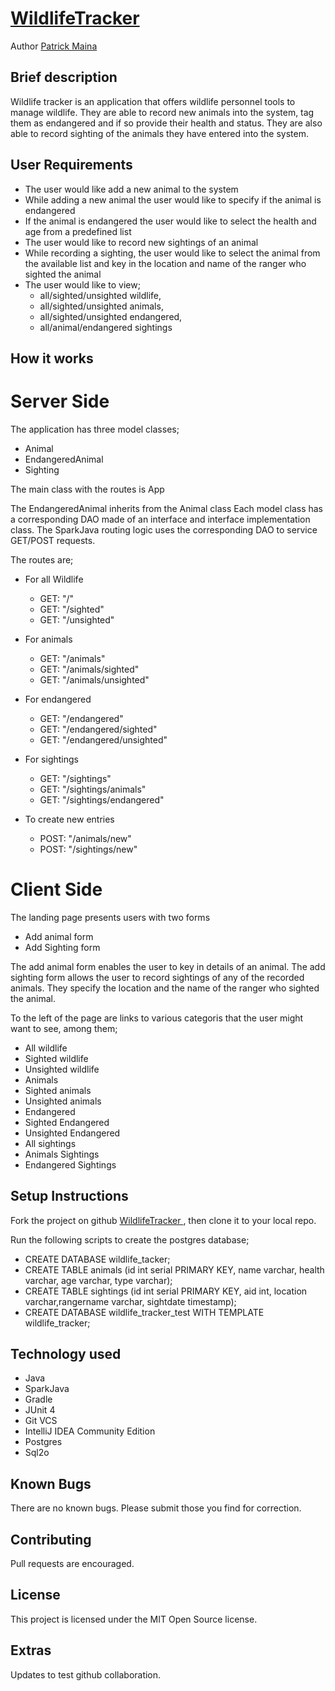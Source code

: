 # [WildlifeTracker ](https://github.com/pkminor/WildlifeTracker)

Author [Patrick Maina](https://github.com/pkminor)

## Brief description
Wildlife tracker is an application that offers wildlife personnel tools to manage wildlife. They
are able to record new animals into the system, tag them as endangered and if so provide their health and status.
They are also able to record sighting of the animals they have entered into the system.

## User Requirements
- The user would like add a new animal to the system
- While adding a new animal the user would like to specify if the animal is endangered 
- If the animal is endangered the user would like to select the health and age from a predefined list
- The user would like to record new sightings of an animal
- While recording a sighting, the user would like to select the animal from the available list and
key in the location and name of the ranger who sighted the animal
- The user would like to view; 
  - all/sighted/unsighted wildlife, 
  - all/sighted/unsighted animals, 
  - all/sighted/unsighted endangered, 
  - all/animal/endangered sightings

## How it works

# Server Side
The application has three model classes;
- Animal
- EndangeredAnimal
- Sighting

The main class with the routes is App

The EndangeredAnimal inherits from the Animal class
Each model class has a corresponding DAO made of an interface and interface implementation class.
The SparkJava routing logic uses the corresponding DAO to service GET/POST requests.

The routes are;

- For all Wildlife
   - GET: "/"
   - GET: "/sighted"
   - GET: "/unsighted"
   
- For animals
   - GET: "/animals"
   - GET: "/animals/sighted"
   - GET: "/animals/unsighted"
   
- For endangered
   - GET: "/endangered"
   - GET: "/endangered/sighted"
   - GET: "/endangered/unsighted"
   
- For sightings
    - GET: "/sightings"
    - GET: "/sightings/animals"
    - GET: "/sightings/endangered"

- To create new entries
    - POST: "/animals/new"
    - POST: "/sightings/new"

# Client Side
The landing page presents users with two forms
- Add animal form
- Add Sighting form

The add animal form enables the user to key in details of an animal. The add sighting form allows the user to record
sightings of any of the recorded animals. They specify the location and the name of the ranger who sighted the animal.

To the left of the page are links to various categoris that the user might want to see, among them;

- All wildlife
- Sighted wildlife
- Unsighted wildlife
- Animals
- Sighted animals
- Unsighted animals
- Endangered
- Sighted Endangered
- Unsighted Endangered
- All sightings
- Animals Sightings
- Endangered Sightings

## Setup Instructions
Fork the project on github [WildlifeTracker ](https://github.com/pkminor/WildlifeTracker), then clone it to your local repo.

Run the following scripts to create the postgres database;
 - CREATE DATABASE wildlife_tacker;
 - CREATE TABLE animals (id int serial PRIMARY KEY, name varchar, health varchar, age varchar, type varchar);
 - CREATE TABLE sightings (id int serial PRIMARY KEY, aid int, location varchar,rangername varchar, sightdate timestamp);
 - CREATE DATABASE wildlife_tracker_test WITH TEMPLATE wildlife_tracker;
 
## Technology used
 - Java
 - SparkJava
 - Gradle
 - JUnit 4
 - Git VCS
 - IntelliJ IDEA Community Edition
 - Postgres
 - Sql2o

## Known Bugs
There are no known bugs. Please submit those you find for correction.

## Contributing
Pull requests are encouraged.

## License
This project is licensed under the MIT Open Source license.

## Extras
Updates to test github collaboration.
